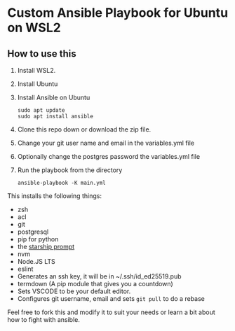 # Custom Ansible Playbook for Ubuntu on WSL2

## How to use this

1. Install WSL2.
2. Install Ubuntu
3. Install Ansible on Ubuntu
    
    ```shell
    sudo apt update
    sudo apt install ansible
    ```
4. Clone this repo down or download the zip file.
5. Change your git user name and email in the variables.yml file
5. Optionally change the postgres password the variables.yml file
6. Run the playbook from the directory

    ```shell
    ansible-playbook -K main.yml
    ```

This installs the following things:

- zsh
- acl
- git
- postgresql
- pip for python
- the [starship prompt](https://starship.rs)
- nvm
- Node.JS LTS
- eslint
- Generates an ssh key, it will be in ~/.ssh/id_ed25519.pub
- termdown (A pip module that gives you a countdown)
- Sets VSCODE to be your default editor.
- Configures git username, email and sets `git pull` to do a rebase

Feel free to fork this and modify it to suit your needs or learn a bit about
how to fight with ansible.

